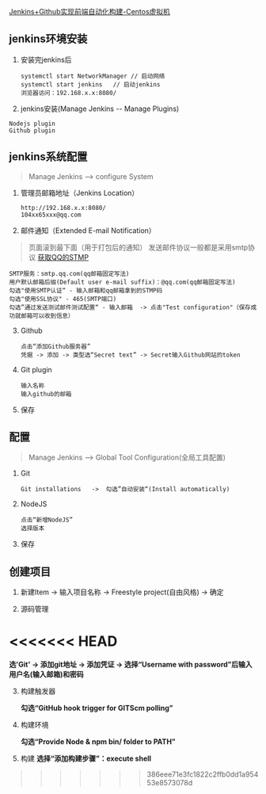 [Jenkins+Github实现前端自动化构建-Centos虚拟机](https://www.jianshu.com/p/91893b5807db)

## jenkins环境安装
1. 安装完jenkins后

     ```
     systemctl start NetworkManager // 启动网络
     systemctl start jenkins   // 启动jenkins
     浏览器访问：192.168.x.x:8080/
     ```

2. jenkins安装(Manage Jenkins -- Manage Plugins)

```
Nodejs plugin
Github plugin
```



## jenkins系统配置

> Manage Jenkins  -->  configure System
1. 管理员邮箱地址（Jenkins Location）

   ```
   http://192.168.x.x:8080/
   104xx65xxx@qq.com
   ```

   

2. 邮件通知（Extended E-mail Notification）

>  页面滚到最下面（用于打包后的通知）
> 发送邮件协议一般都是采用smtp协议
> [获取QQ的STMP](https://zhidao.baidu.com/question/1669923691341017507.html)

```
SMTP服务：smtp.qq.com(qq邮箱固定写法)
用户默认邮箱后缀(Default user e-mail suffix)：@qq.com(qq邮箱固定写法)
勾选"使用SMTP认证“ - 输入邮箱和qq邮箱拿到的STMP码
勾选"使用SSL协议" - 465(SMTP端口)
勾选”通过发送测试邮件测试配置“ - 输入邮箱  -> 点击"Test configuration"（保存成功就邮箱可以收到信息）

```

3. Github

   ```
   点击“添加Github服务器”
   凭据 -> 添加 -> 类型选“Secret text” -> Secret输入Github网站的token
   ```

   

4. Git plugin

   ```
   输入名称
   输入github的邮箱
   ```

5. 保存

   

   



## 配置

> Manage Jenkins  -->  Global Tool Configuration(全局工具配置)

1. Git

   ```
   Git installations   ->  勾选”自动安装“(Install automatically)
   ```

2. NodeJS

   ```
   点击“新增NodeJS”
   选择版本
   ```

3. 保存



## 创建项目

1. 新建Item -> 输入项目名称 -> Freestyle project(自由风格) -> 确定

2. 源码管理

<<<<<<< HEAD
=======
   **选'Git' -> 添加git地址 -> 添加凭证 -> 选择“Username with password”后输入用户名(输入邮箱)和密码**
   
3. 构建触发器
   
   **勾选“GitHub hook trigger for GITScm polling”**
   
4. 构建环境

   **勾选“Provide Node & npm bin/ folder to PATH”**
5. 构建
   **选择“添加构建步骤”：execute shell**
>>>>>>> 386eee71e3fc1822c2ffb0dd1a95453e8573078d
